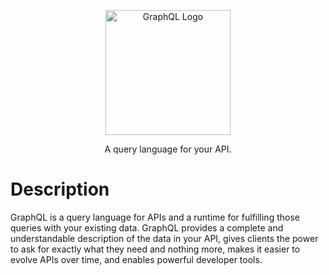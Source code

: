 <p align="center">
  <a href="https://graphql.org/" target="blank"><img src="https://upload.wikimedia.org/wikipedia/commons/thumb/1/17/GraphQL_Logo.svg/1200px-GraphQL_Logo.svg.png" width="200" alt="GraphQL Logo" /></a>
</p>

  <p align="center">A query language for your API.</p>
    <p align="center">

# Description
GraphQL is a query language for APIs and a runtime for fulfilling those queries with your existing data. GraphQL provides a complete and understandable description of the data in your API, gives clients the power to ask for exactly what they need and nothing more, makes it easier to evolve APIs over time, and enables powerful developer tools.